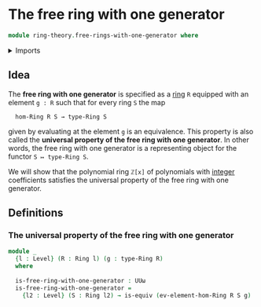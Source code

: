 # The free ring with one generator

```agda
module ring-theory.free-rings-with-one-generator where
```

<details><summary>Imports</summary>

```agda
open import foundation.equivalences
open import foundation.universe-levels

open import ring-theory.homomorphisms-rings
open import ring-theory.rings
```

</details>

## Idea

The **free ring with one generator** is specified as a [ring](ring-theory.rings.md) `R` equipped with an element `g : R` such that for every ring `S` the map

```text
  hom-Ring R S → type-Ring S
```

given by evaluating at the element `g` is an equivalence. This property is also called the **universal property of the free ring with one generator**. In other words, the free ring with one generator is a representing object for the functor `S ↦ type-Ring S`.

We will show that the polynomial ring `ℤ[x]` of polynomials with [integer](elementary-number-theory.commutative-ring-of-integers.md) coefficients satisfies the universal property of the free ring with one generator.

## Definitions

### The universal property of the free ring with one generator

```agda
module _
  {l : Level} (R : Ring l) (g : type-Ring R)
  where
  
  is-free-ring-with-one-generator : UUω
  is-free-ring-with-one-generator =
    {l2 : Level} (S : Ring l2) → is-equiv (ev-element-hom-Ring R S g)
```
